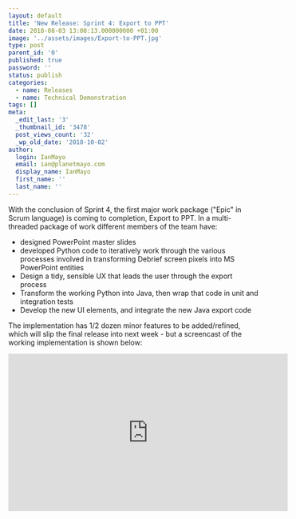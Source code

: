 ```yaml
---
layout: default
title: 'New Release: Sprint 4: Export to PPT'
date: 2018-08-03 13:08:13.000000000 +01:00
image: '../assets/images/Export-to-PPT.jpg'
type: post
parent_id: '0'
published: true
password: ''
status: publish
categories:
  - name: Releases
  - name: Technical Demonstration
tags: []
meta:
  _edit_last: '3'
  _thumbnail_id: '3478'
  post_views_count: '32'
  _wp_old_date: '2018-10-02'
author:
  login: IanMayo
  email: ian@planetmayo.com
  display_name: IanMayo
  first_name: ''
  last_name: ''
---
```

<p>With the conclusion of Sprint 4, the first major work package ("Epic" in Scrum language) is coming to completion, Export to PPT. In a multi-threaded package of work different members of the team have:</p>
<ul>
<li>designed PowerPoint master slides</li>
<li>developed Python code to iteratively work through the various processes involved in transforming Debrief screen pixels into MS PowerPoint entities</li>
<li>Design a tidy, sensible UX that leads the user through the export process</li>
<li>Transform the working Python into Java, then wrap that code in unit and integration tests</li>
<li>Develop the new UI elements, and integrate the new Java export code</li>
</ul>
<p>The implementation has 1/2 dozen minor features to be added/refined, which will slip the final release into next week - but a screencast of the working implementation is shown below:</p>
<p><iframe width="560" height="315" src="https://www.youtube.com/embed/7YfkHyQ42ws" frameborder="0" allow="autoplay; encrypted-media" allowfullscreen></iframe></p>
